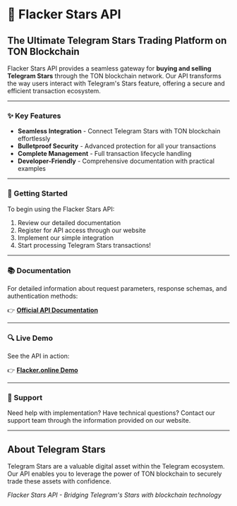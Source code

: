 # 🌟 Flacker Stars API

## The Ultimate Telegram Stars Trading Platform on TON Blockchain

Flacker Stars API provides a seamless gateway for **buying and selling Telegram Stars** through the TON blockchain network. Our API transforms the way users interact with Telegram's Stars feature, offering a secure and efficient transaction ecosystem.

---

### ✨ Key Features

- **Seamless Integration** - Connect Telegram Stars with TON blockchain effortlessly
- **Bulletproof Security** - Advanced protection for all your transactions
- **Complete Management** - Full transaction lifecycle handling
- **Developer-Friendly** - Comprehensive documentation with practical examples

---

### 🚀 Getting Started

To begin using the Flacker Stars API:

1. Review our detailed documentation
2. Register for API access through our website
3. Implement our simple integration
4. Start processing Telegram Stars transactions!

---

### 📚 Documentation

For detailed information about request parameters, response schemas, and authentication methods:

👉 [**Official API Documentation**](https://stars-api.flacker.online/docs)

---

### 🔍 Live Demo

See the API in action:

👉 [**Flacker.online Demo**](https://flacker.online/)

---

### 💬 Support

Need help with implementation? Have technical questions?
Contact our support team through the information provided on our website.

---

## About Telegram Stars

Telegram Stars are a valuable digital asset within the Telegram ecosystem. Our API enables you to leverage the power of TON blockchain to securely trade these assets with confidence.

*Flacker Stars API - Bridging Telegram's Stars with blockchain technology*
